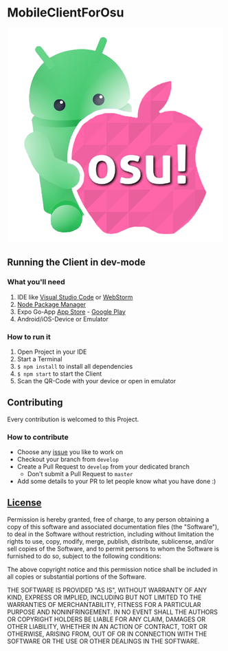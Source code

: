 # MobileClientForOsu

<p align="center">
  <img width="500px" src="assets/MobileClientForOsu_Logo.png">
</p>

## Running the Client in dev-mode
### What you'll need

1. IDE like [Visual Studio Code](https://code.visualstudio.com/) or [WebStorm](https://www.jetbrains.com/de-de/webstorm/)
2. [Node Package Manager](https://nodejs.org/en/download/)
3. Expo Go-App [App Store](https://apps.apple.com/de/app/expo-go/id982107779) - [Google Play](https://play.google.com/store/apps/details?id=host.exp.exponent&hl=de&gl=US)
4. Android/iOS-Device or Emulator

### How to run it

1. Open Project in your IDE
2. Start a Terminal
3. ``` $ npm install ``` to install all dependencies
4. ``` $ npm start ``` to start the Client
5. Scan the QR-Code with your device or open in emulator


## Contributing

Every contribution is welcomed to this Project.

### How to contribute

* Choose any [issue](https://github.com/KamiNoZetsubou/MobileClientForOsu/issues) you like to work on
* Checkout your branch from `develop`
* Create a Pull Request to `develop` from your dedicated branch
    * Don't submit a Pull Request to `master`
* Add some details to your PR to let people know what you have done :)

## [License](LICENSE)

Permission is hereby granted, free of charge, to any person obtaining a copy
of this software and associated documentation files (the "Software"), to deal
in the Software without restriction, including without limitation the rights
to use, copy, modify, merge, publish, distribute, sublicense, and/or sell
copies of the Software, and to permit persons to whom the Software is
furnished to do so, subject to the following conditions:

The above copyright notice and this permission notice shall be included in all
copies or substantial portions of the Software.

THE SOFTWARE IS PROVIDED "AS IS", WITHOUT WARRANTY OF ANY KIND, EXPRESS OR
IMPLIED, INCLUDING BUT NOT LIMITED TO THE WARRANTIES OF MERCHANTABILITY,
FITNESS FOR A PARTICULAR PURPOSE AND NONINFRINGEMENT. IN NO EVENT SHALL THE
AUTHORS OR COPYRIGHT HOLDERS BE LIABLE FOR ANY CLAIM, DAMAGES OR OTHER
LIABILITY, WHETHER IN AN ACTION OF CONTRACT, TORT OR OTHERWISE, ARISING FROM,
OUT OF OR IN CONNECTION WITH THE SOFTWARE OR THE USE OR OTHER DEALINGS IN THE
SOFTWARE.
